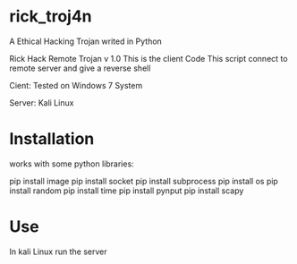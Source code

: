 # rick_troj4n
A Ethical Hacking Trojan writed in Python

Rick Hack Remote Trojan v 1.0
This is the client Code
This script connect to remote server and give a reverse shell

Cient:
Tested on Windows 7 System

Server:
Kali Linux

# Installation 

works with some python libraries:

pip install image
pip install socket
pip install subprocess
pip install os
pip install random
pip install time
pip install pynput
pip install scapy

# Use

In kali Linux run the server

